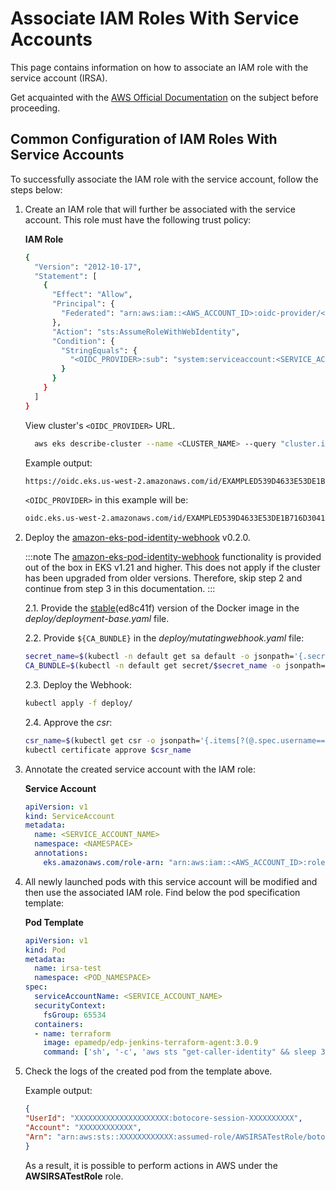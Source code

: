 # Associate IAM Roles With Service Accounts

<head>
  <link rel="canonical" href="https://docs.kuberocketci.io/docs/operator-guide/infrastructure-providers/aws/enable-irsa/" />
</head>

This page contains information on how to associate an IAM role with the service account (IRSA).

Get acquainted with the [AWS Official Documentation](https://docs.aws.amazon.com/eks/latest/userguide/iam-roles-for-service-accounts-technical-overview.html) on the subject before proceeding.

## Common Configuration of IAM Roles With Service Accounts

To successfully associate the IAM role with the service account, follow the steps below:

1. Create an IAM role that will further be associated with the service account. This role must have the following trust policy:

   **IAM Role**

      ```bash
      {
        "Version": "2012-10-17",
        "Statement": [
          {
            "Effect": "Allow",
            "Principal": {
              "Federated": "arn:aws:iam::<AWS_ACCOUNT_ID>:oidc-provider/<OIDC_PROVIDER>"
            },
            "Action": "sts:AssumeRoleWithWebIdentity",
            "Condition": {
              "StringEquals": {
                "<OIDC_PROVIDER>:sub": "system:serviceaccount:<SERVICE_ACCOUNT_NAMESPACE>:<SERVICE_ACCOUNT_NAME>"
              }
            }
          }
        ]
      }
      ```

    View cluster's `<OIDC_PROVIDER>` URL.

      ```bash
        aws eks describe-cluster --name <CLUSTER_NAME> --query "cluster.identity.oidc.issuer" --output text
      ```

    Example output:

      ```bash
      https://oidc.eks.us-west-2.amazonaws.com/id/EXAMPLED539D4633E53DE1B716D3041E
      ```

    `<OIDC_PROVIDER>` in this example will be:

      ```bash
      oidc.eks.us-west-2.amazonaws.com/id/EXAMPLED539D4633E53DE1B716D3041E
      ```

2. Deploy the [amazon-eks-pod-identity-webhook](https://github.com/aws/amazon-eks-pod-identity-webhook/tree/master) v0.2.0.

    :::note
      The [amazon-eks-pod-identity-webhook](https://github.com/aws/amazon-eks-pod-identity-webhook/tree/master) functionality is provided out of the box in EKS v1.21 and higher. This does not apply if the cluster has been upgraded from older versions. Therefore, skip step 2 and continue from step 3 in this documentation.
    :::

    2.1. Provide the [stable](https://hub.docker.com/r/amazon/amazon-eks-pod-identity-webhook)(ed8c41f) version of the Docker image in the _deploy/deployment-base.yaml_ file.

    2.2. Provide `${CA_BUNDLE}` in the _deploy/mutatingwebhook.yaml_ file:

      ```bash
      secret_name=$(kubectl -n default get sa default -o jsonpath='{.secrets[0].name}') \
      CA_BUNDLE=$(kubectl -n default get secret/$secret_name -o jsonpath='{.data.ca\.crt}' | tr -d '\n')
      ```

    2.3. Deploy the Webhook:

      ```bash
      kubectl apply -f deploy/
      ```

    2.4. Approve the _csr_:

      ```bash
      csr_name=$(kubectl get csr -o jsonpath='{.items[?(@.spec.username=="system:serviceaccount:default:pod-identity-webhook")].metadata.name}')
      kubectl certificate approve $csr_name
      ```

3. Annotate the created service account with the IAM role:

    **Service Account**

      ```yaml
      apiVersion: v1
      kind: ServiceAccount
      metadata:
        name: <SERVICE_ACCOUNT_NAME>
        namespace: <NAMESPACE>
        annotations:
          eks.amazonaws.com/role-arn: "arn:aws:iam::<AWS_ACCOUNT_ID>:role/<IAM_ROLE_NAME>"
      ```

4. All newly launched pods with this service account will be modified and then use the associated IAM role. Find below the pod specification template:

   **Pod Template**

      ```yaml
      apiVersion: v1
      kind: Pod
      metadata:
        name: irsa-test
        namespace: <POD_NAMESPACE>
      spec:
        serviceAccountName: <SERVICE_ACCOUNT_NAME>
        securityContext:
          fsGroup: 65534
        containers:
        - name: terraform
          image: epamedp/edp-jenkins-terraform-agent:3.0.9
          command: ['sh', '-c', 'aws sts "get-caller-identity" && sleep 3600']
      ```

5. Check the logs of the created pod from the template above.

    Example output:

      ```json
      {
      "UserId": "XXXXXXXXXXXXXXXXXXXXX:botocore-session-XXXXXXXXXX",
      "Account": "XXXXXXXXXXXX",
      "Arn": "arn:aws:sts::XXXXXXXXXXXX:assumed-role/AWSIRSATestRole/botocore-session-XXXXXXXXXX"
      }
      ```

   As a result, it is possible to perform actions in AWS under the **AWSIRSATestRole** role.

